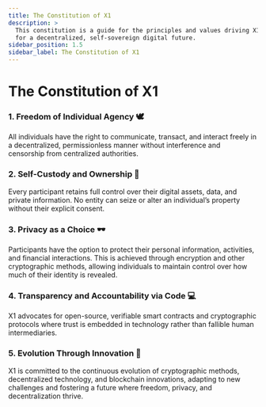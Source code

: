 ```yaml
---
title: The Constitution of X1
description: >
  This constitution is a guide for the principles and values driving X1's vision
  for a decentralized, self-sovereign digital future.
sidebar_position: 1.5
sidebar_label: The Constitution of X1
---
```


# The Constitution of X1

### 1. Freedom of Individual Agency 🕊️

All individuals have the right to communicate, transact, and interact freely in a decentralized, permissionless manner without interference and censorship from centralized authorities.

### 2. Self-Custody and Ownership 🔐

Every participant retains full control over their digital assets, data, and private information. No entity can seize or alter an individual’s property without their explicit consent.

### 3. Privacy as a Choice 🕶️

Participants have the option to protect their personal information, activities, and financial interactions. This is achieved through encryption and other cryptographic methods, allowing individuals to maintain control over how much of their identity is revealed.

### 4. Transparency and Accountability via Code 💻

X1 advocates for open-source, verifiable smart contracts and cryptographic protocols where trust is embedded in technology rather than fallible human intermediaries.

### 5. Evolution Through Innovation 🚀

X1 is committed to the continuous evolution of cryptographic methods, decentralized technology, and blockchain innovations, adapting to new challenges and fostering a future where freedom, privacy, and decentralization thrive.
